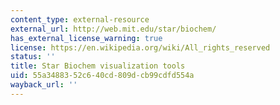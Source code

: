 ```yaml
---
content_type: external-resource
external_url: http://web.mit.edu/star/biochem/
has_external_license_warning: true
license: https://en.wikipedia.org/wiki/All_rights_reserved
status: ''
title: Star Biochem visualization tools
uid: 55a34883-52c6-40cd-809d-cb99cdfd554a
wayback_url: ''
---
```

